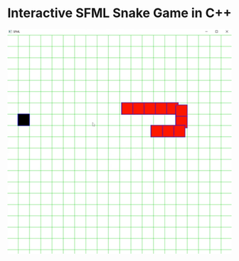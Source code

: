 # Interactive SFML Snake Game in C++

![Image](https://raw.githubusercontent.com/hasan-reis/SnakeGame-Cpp/refs/heads/main/screenshots/Screenshot%202024-10-14%20132901.png?token=GHSAT0AAAAAACYDDFTMXMANRTAMGGPDEA52ZYM7BDA)
